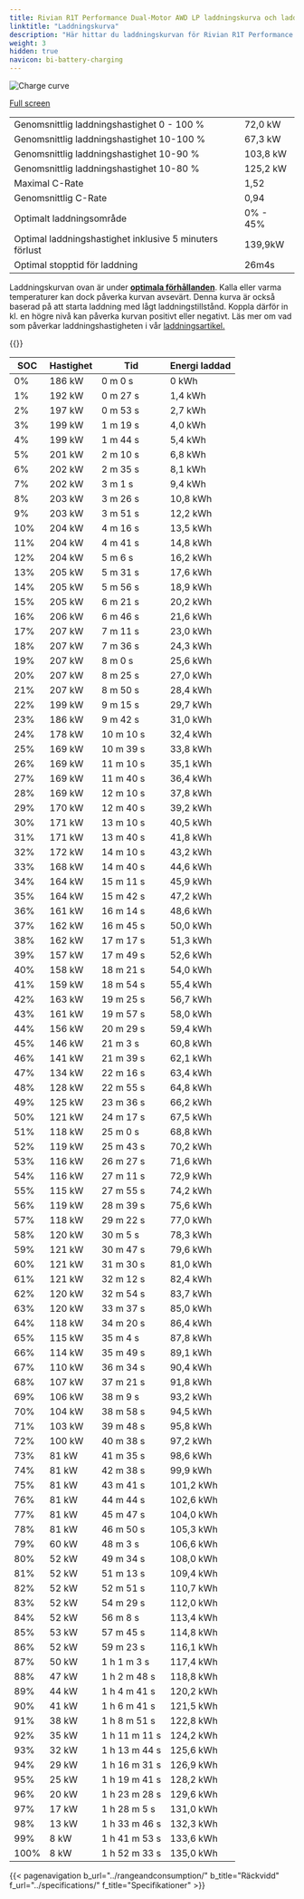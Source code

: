 ```yaml
---
title: Rivian R1T Performance Dual-Motor AWD LP laddningskurva och laddningsprestanda
linktitle: "Laddningskurva"
description: "Här hittar du laddningskurvan för Rivian R1T Performance Dual-Motor AWD LP."
weight: 3
hidden: true
navicon: bi-battery-charging
---
```

<!-- markdownlint-disable MD033 -->
<img src="/images/models/rivian/r1/r1t_performance_dual-motor_awd_lp/chargingcurve.svg" alt="Charge curve" class="img-fluid">

[Full screen](/images/models/rivian/r1/r1t_performance_dual-motor_awd_lp/chargingcurve.svg)


<table class="table table-striped border">
<tbody>
<tr>
<td>Genomsnittlig laddningshastighet 0 - 100 %</td><td>72,0 kW</td>
</tr>
<tr>
<td>Genomsnittlig laddningshastighet 10-100 %</td><td>67,3 kW</td>
</tr>
<tr>
<td>Genomsnittlig laddningshastighet 10-90 %</td><td>103,8 kW</td>
</tr>
<tr>
<td>Genomsnittlig laddningshastighet 10-80 %</td><td>125,2 kW</td>
</tr>
<tr>
<td>Maximal C-Rate</td><td>1,52</td>
</tr>
<tr>
<td>Genomsnittlig C-Rate</td><td>0,94</td>
</tr>
<tr>
<td>Optimalt laddningsområde</td><td>0% - 45%</td>
</tr>
<tr>
<td>Optimal laddningshastighet inklusive 5 minuters förlust</td><td>139,9kW</td>
</tr>
<tr>
<td>Optimal stopptid för laddning</td><td>26m4s</td>
</tr>
</tbody>
</table>


Laddningskurvan ovan är under **[optimala förhållanden](../../../../../technology/battery/charging/#temperatur)**. Kalla eller varma temperaturer kan dock påverka kurvan avsevärt. Denna kurva är också baserad på att starta laddning med lågt laddningstillstånd. Koppla därför in kl. en högre nivå kan påverka kurvan positivt eller negativt. Läs mer om vad som påverkar laddningshastigheten i vår [laddningsartikel.](../../../../../technology/battery/charging/)


{{<evkxdisplayaddarticle />}}
<table class="table table-striped border">
<thead>
<tr><th>SOC</th><th>Hastighet</th><th>Tid</th><th>Energi laddad</th></tr>
</thead>
<tbody>
<tr>
<td>0%</td><td>186 kW</td><td> 0 m 0 s </td><td>0 kWh </td>
</tr>
<tr>
<td>1%</td><td>192 kW</td><td> 0 m 27 s </td><td>1,4 kWh </td>
</tr>
<tr>
<td>2%</td><td>197 kW</td><td> 0 m 53 s </td><td>2,7 kWh </td>
</tr>
<tr>
<td>3%</td><td>199 kW</td><td> 1 m 19 s </td><td>4,0 kWh </td>
</tr>
<tr>
<td>4%</td><td>199 kW</td><td> 1 m 44 s </td><td>5,4 kWh </td>
</tr>
<tr>
<td>5%</td><td>201 kW</td><td> 2 m 10 s </td><td>6,8 kWh </td>
</tr>
<tr>
<td>6%</td><td>202 kW</td><td> 2 m 35 s </td><td>8,1 kWh </td>
</tr>
<tr>
<td>7%</td><td>202 kW</td><td> 3 m 1 s </td><td>9,4 kWh </td>
</tr>
<tr>
<td>8%</td><td>203 kW</td><td> 3 m 26 s </td><td>10,8 kWh </td>
</tr>
<tr>
<td>9%</td><td>203 kW</td><td> 3 m 51 s </td><td>12,2 kWh </td>
</tr>
<tr>
<td>10%</td><td>204 kW</td><td> 4 m 16 s </td><td>13,5 kWh </td>
</tr>
<tr>
<td>11%</td><td>204 kW</td><td> 4 m 41 s </td><td>14,8 kWh </td>
</tr>
<tr>
<td>12%</td><td>204 kW</td><td> 5 m 6 s </td><td>16,2 kWh </td>
</tr>
<tr>
<td>13%</td><td>205 kW</td><td> 5 m 31 s </td><td>17,6 kWh </td>
</tr>
<tr>
<td>14%</td><td>205 kW</td><td> 5 m 56 s </td><td>18,9 kWh </td>
</tr>
<tr>
<td>15%</td><td>205 kW</td><td> 6 m 21 s </td><td>20,2 kWh </td>
</tr>
<tr>
<td>16%</td><td>206 kW</td><td> 6 m 46 s </td><td>21,6 kWh </td>
</tr>
<tr>
<td>17%</td><td>207 kW</td><td> 7 m 11 s </td><td>23,0 kWh </td>
</tr>
<tr>
<td>18%</td><td>207 kW</td><td> 7 m 36 s </td><td>24,3 kWh </td>
</tr>
<tr>
<td>19%</td><td>207 kW</td><td> 8 m 0 s </td><td>25,6 kWh </td>
</tr>
<tr>
<td>20%</td><td>207 kW</td><td> 8 m 25 s </td><td>27,0 kWh </td>
</tr>
<tr>
<td>21%</td><td>207 kW</td><td> 8 m 50 s </td><td>28,4 kWh </td>
</tr>
<tr>
<td>22%</td><td>199 kW</td><td> 9 m 15 s </td><td>29,7 kWh </td>
</tr>
<tr>
<td>23%</td><td>186 kW</td><td> 9 m 42 s </td><td>31,0 kWh </td>
</tr>
<tr>
<td>24%</td><td>178 kW</td><td> 10 m 10 s </td><td>32,4 kWh </td>
</tr>
<tr>
<td>25%</td><td>169 kW</td><td> 10 m 39 s </td><td>33,8 kWh </td>
</tr>
<tr>
<td>26%</td><td>169 kW</td><td> 11 m 10 s </td><td>35,1 kWh </td>
</tr>
<tr>
<td>27%</td><td>169 kW</td><td> 11 m 40 s </td><td>36,4 kWh </td>
</tr>
<tr>
<td>28%</td><td>169 kW</td><td> 12 m 10 s </td><td>37,8 kWh </td>
</tr>
<tr>
<td>29%</td><td>170 kW</td><td> 12 m 40 s </td><td>39,2 kWh </td>
</tr>
<tr>
<td>30%</td><td>171 kW</td><td> 13 m 10 s </td><td>40,5 kWh </td>
</tr>
<tr>
<td>31%</td><td>171 kW</td><td> 13 m 40 s </td><td>41,8 kWh </td>
</tr>
<tr>
<td>32%</td><td>172 kW</td><td> 14 m 10 s </td><td>43,2 kWh </td>
</tr>
<tr>
<td>33%</td><td>168 kW</td><td> 14 m 40 s </td><td>44,6 kWh </td>
</tr>
<tr>
<td>34%</td><td>164 kW</td><td> 15 m 11 s </td><td>45,9 kWh </td>
</tr>
<tr>
<td>35%</td><td>164 kW</td><td> 15 m 42 s </td><td>47,2 kWh </td>
</tr>
<tr>
<td>36%</td><td>161 kW</td><td> 16 m 14 s </td><td>48,6 kWh </td>
</tr>
<tr>
<td>37%</td><td>162 kW</td><td> 16 m 45 s </td><td>50,0 kWh </td>
</tr>
<tr>
<td>38%</td><td>162 kW</td><td> 17 m 17 s </td><td>51,3 kWh </td>
</tr>
<tr>
<td>39%</td><td>157 kW</td><td> 17 m 49 s </td><td>52,6 kWh </td>
</tr>
<tr>
<td>40%</td><td>158 kW</td><td> 18 m 21 s </td><td>54,0 kWh </td>
</tr>
<tr>
<td>41%</td><td>159 kW</td><td> 18 m 54 s </td><td>55,4 kWh </td>
</tr>
<tr>
<td>42%</td><td>163 kW</td><td> 19 m 25 s </td><td>56,7 kWh </td>
</tr>
<tr>
<td>43%</td><td>161 kW</td><td> 19 m 57 s </td><td>58,0 kWh </td>
</tr>
<tr>
<td>44%</td><td>156 kW</td><td> 20 m 29 s </td><td>59,4 kWh </td>
</tr>
<tr>
<td>45%</td><td>146 kW</td><td> 21 m 3 s </td><td>60,8 kWh </td>
</tr>
<tr>
<td>46%</td><td>141 kW</td><td> 21 m 39 s </td><td>62,1 kWh </td>
</tr>
<tr>
<td>47%</td><td>134 kW</td><td> 22 m 16 s </td><td>63,4 kWh </td>
</tr>
<tr>
<td>48%</td><td>128 kW</td><td> 22 m 55 s </td><td>64,8 kWh </td>
</tr>
<tr>
<td>49%</td><td>125 kW</td><td> 23 m 36 s </td><td>66,2 kWh </td>
</tr>
<tr>
<td>50%</td><td>121 kW</td><td> 24 m 17 s </td><td>67,5 kWh </td>
</tr>
<tr>
<td>51%</td><td>118 kW</td><td> 25 m 0 s </td><td>68,8 kWh </td>
</tr>
<tr>
<td>52%</td><td>119 kW</td><td> 25 m 43 s </td><td>70,2 kWh </td>
</tr>
<tr>
<td>53%</td><td>116 kW</td><td> 26 m 27 s </td><td>71,6 kWh </td>
</tr>
<tr>
<td>54%</td><td>116 kW</td><td> 27 m 11 s </td><td>72,9 kWh </td>
</tr>
<tr>
<td>55%</td><td>115 kW</td><td> 27 m 55 s </td><td>74,2 kWh </td>
</tr>
<tr>
<td>56%</td><td>119 kW</td><td> 28 m 39 s </td><td>75,6 kWh </td>
</tr>
<tr>
<td>57%</td><td>118 kW</td><td> 29 m 22 s </td><td>77,0 kWh </td>
</tr>
<tr>
<td>58%</td><td>120 kW</td><td> 30 m 5 s </td><td>78,3 kWh </td>
</tr>
<tr>
<td>59%</td><td>121 kW</td><td> 30 m 47 s </td><td>79,6 kWh </td>
</tr>
<tr>
<td>60%</td><td>121 kW</td><td> 31 m 30 s </td><td>81,0 kWh </td>
</tr>
<tr>
<td>61%</td><td>121 kW</td><td> 32 m 12 s </td><td>82,4 kWh </td>
</tr>
<tr>
<td>62%</td><td>120 kW</td><td> 32 m 54 s </td><td>83,7 kWh </td>
</tr>
<tr>
<td>63%</td><td>120 kW</td><td> 33 m 37 s </td><td>85,0 kWh </td>
</tr>
<tr>
<td>64%</td><td>118 kW</td><td> 34 m 20 s </td><td>86,4 kWh </td>
</tr>
<tr>
<td>65%</td><td>115 kW</td><td> 35 m 4 s </td><td>87,8 kWh </td>
</tr>
<tr>
<td>66%</td><td>114 kW</td><td> 35 m 49 s </td><td>89,1 kWh </td>
</tr>
<tr>
<td>67%</td><td>110 kW</td><td> 36 m 34 s </td><td>90,4 kWh </td>
</tr>
<tr>
<td>68%</td><td>107 kW</td><td> 37 m 21 s </td><td>91,8 kWh </td>
</tr>
<tr>
<td>69%</td><td>106 kW</td><td> 38 m 9 s </td><td>93,2 kWh </td>
</tr>
<tr>
<td>70%</td><td>104 kW</td><td> 38 m 58 s </td><td>94,5 kWh </td>
</tr>
<tr>
<td>71%</td><td>103 kW</td><td> 39 m 48 s </td><td>95,8 kWh </td>
</tr>
<tr>
<td>72%</td><td>100 kW</td><td> 40 m 38 s </td><td>97,2 kWh </td>
</tr>
<tr>
<td>73%</td><td>81 kW</td><td> 41 m 35 s </td><td>98,6 kWh </td>
</tr>
<tr>
<td>74%</td><td>81 kW</td><td> 42 m 38 s </td><td>99,9 kWh </td>
</tr>
<tr>
<td>75%</td><td>81 kW</td><td> 43 m 41 s </td><td>101,2 kWh </td>
</tr>
<tr>
<td>76%</td><td>81 kW</td><td> 44 m 44 s </td><td>102,6 kWh </td>
</tr>
<tr>
<td>77%</td><td>81 kW</td><td> 45 m 47 s </td><td>104,0 kWh </td>
</tr>
<tr>
<td>78%</td><td>81 kW</td><td> 46 m 50 s </td><td>105,3 kWh </td>
</tr>
<tr>
<td>79%</td><td>60 kW</td><td> 48 m 3 s </td><td>106,6 kWh </td>
</tr>
<tr>
<td>80%</td><td>52 kW</td><td> 49 m 34 s </td><td>108,0 kWh </td>
</tr>
<tr>
<td>81%</td><td>52 kW</td><td> 51 m 13 s </td><td>109,4 kWh </td>
</tr>
<tr>
<td>82%</td><td>52 kW</td><td> 52 m 51 s </td><td>110,7 kWh </td>
</tr>
<tr>
<td>83%</td><td>52 kW</td><td> 54 m 29 s </td><td>112,0 kWh </td>
</tr>
<tr>
<td>84%</td><td>52 kW</td><td> 56 m 8 s </td><td>113,4 kWh </td>
</tr>
<tr>
<td>85%</td><td>53 kW</td><td> 57 m 45 s </td><td>114,8 kWh </td>
</tr>
<tr>
<td>86%</td><td>52 kW</td><td> 59 m 23 s </td><td>116,1 kWh </td>
</tr>
<tr>
<td>87%</td><td>50 kW</td><td>1 h 1 m 3 s </td><td>117,4 kWh </td>
</tr>
<tr>
<td>88%</td><td>47 kW</td><td>1 h 2 m 48 s </td><td>118,8 kWh </td>
</tr>
<tr>
<td>89%</td><td>44 kW</td><td>1 h 4 m 41 s </td><td>120,2 kWh </td>
</tr>
<tr>
<td>90%</td><td>41 kW</td><td>1 h 6 m 41 s </td><td>121,5 kWh </td>
</tr>
<tr>
<td>91%</td><td>38 kW</td><td>1 h 8 m 51 s </td><td>122,8 kWh </td>
</tr>
<tr>
<td>92%</td><td>35 kW</td><td>1 h 11 m 11 s </td><td>124,2 kWh </td>
</tr>
<tr>
<td>93%</td><td>32 kW</td><td>1 h 13 m 44 s </td><td>125,6 kWh </td>
</tr>
<tr>
<td>94%</td><td>29 kW</td><td>1 h 16 m 31 s </td><td>126,9 kWh </td>
</tr>
<tr>
<td>95%</td><td>25 kW</td><td>1 h 19 m 41 s </td><td>128,2 kWh </td>
</tr>
<tr>
<td>96%</td><td>20 kW</td><td>1 h 23 m 28 s </td><td>129,6 kWh </td>
</tr>
<tr>
<td>97%</td><td>17 kW</td><td>1 h 28 m 5 s </td><td>131,0 kWh </td>
</tr>
<tr>
<td>98%</td><td>13 kW</td><td>1 h 33 m 46 s </td><td>132,3 kWh </td>
</tr>
<tr>
<td>99%</td><td>8 kW</td><td>1 h 41 m 53 s </td><td>133,6 kWh </td>
</tr>
<tr>
<td>100%</td><td>8 kW</td><td>1 h 52 m 33 s </td><td>135,0 kWh </td>
</tr>
</tbody>
</table>


{{< pagenavigation b_url="../rangeandconsumption/" b_title="Räckvidd" f_url="../specifications/" f_title="Specifikationer" >}}
